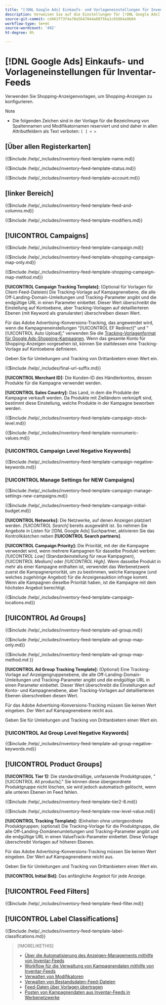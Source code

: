 ```yaml
---
title: "[!DNL Google Ads] Einkaufs- und Vorlageneinstellungen für Inventar-Feeds"
description: Verweisen Sie auf die Einstellungen für [!DNL Google Ads] Shopping-Anzeigenvorlagen für Inventar-Feeds.
source-git-commit: cd461f73f4a70a5647844a6075ba1c65d64a9b04
workflow-type: tm+mt
source-wordcount: '492'
ht-degree: 0%

---
```


# [!DNL Google Ads] Einkaufs- und Vorlageneinstellungen für Inventar-Feeds

Verwenden Sie Shopping-Anzeigenvorlagen, um Shopping-Anzeigen zu konfigurieren.

>[!NOTE]
>
>* Die folgenden Zeichen sind in der Vorlage für die Bezeichnung von Spaltennamen und Modifikatornamen reserviert und sind daher in allen Attributfeldern als Text verboten:  `[ ] < > `


## \[Über allen Registerkarten\]

<!-- **Template Name:** -->

{{$include /help/_includes/inventory-feed-template-name.md}}

<!-- **Status:** -->

{{$include /help/_includes/inventory-feed-template-status.md}}

<!-- **Account:** -->

{{$include /help/_includes/inventory-feed-template-account.md}}

## \[linker Bereich\]

<!-- **[!UICONTROL Feed &amp; Columns]:** -->

{{$include /help/_includes/inventory-feed-template-feed-and-columns.md}}

<!-- **[!UICONTROL Modifiers]:** -->

{{$include /help/_includes/inventory-feed-template-modifiers.md}}

## [!UICONTROL Campaigns]

<!-- **[!UICONTROL Campaign]:** -->

{{$include /help/_includes/inventory-feed-template-campaign.md}}

<!-- **[!UICONTROL Campaign Map Only]:** -->

{{$include /help/_includes/inventory-feed-template-shopping-campaign-map-only.md}}

<!-- **[!UICONTROL Campaign Map Method]:** -->

{{$include /help/_includes/inventory-feed-template-shopping-campaign-map-method.md}}

**[!UICONTROL Campaign Tracking Template]:** (Optional für Vorlagen für Client-Feed-Dateien) Die Tracking-Vorlage auf Kampagnenebene, die alle Off-Landing-Domain-Umleitungen und Tracking-Parameter angibt und die endgültige URL in einen Parameter einbettet. Dieser Wert überschreibt die Einstellung auf Kontoebene, aber Tracking-Vorlagen auf detaillierteren Ebenen (mit Keyword als granularster) überschreiben diesen Wert.

Für das Adobe Advertising-Konversions-Tracking, das angewendet wird, wenn die Kampagneneinstellungen &quot;[!UICONTROL EF Redirect]&quot; und &quot;[!UICONTROL Auto Upload],&quot; verwenden Sie die [Tracking-Vorlagenformat für Google Ads-Shopping-Kampagnen](/help/search-social-commerce/tracking/formats-click-tracking-google.md). Wenn das gesamte Konto für Shopping-Anzeigen vorgesehen ist, können Sie stattdessen eine Tracking-Vorlage auf Kontoebene definieren.

Geben Sie für Umleitungen und Tracking von Drittanbietern einen Wert ein.

<!-- **[!UICONTROL Campaign Final URL Suffix]:** -->

{{$include /help/_includes/final-url-suffix.md}}

**[!UICONTROL Merchant ID]:** Die Kunden-ID des Händlerkontos, dessen Produkte für die Kampagne verwendet werden.

**[!UICONTROL Sales Country]:** Das Land, in dem die Produkte der Kampagne verkauft werden. Da Produkte mit Zielländern verknüpft sind, bestimmt diese Einstellung, welche Produkte in der Kampagne beworben werden.

<!-- **[!UICONTROL Stock Level]:** -->

{{$include /help/_includes/inventory-feed-template-campaign-stock-level.md}}

<!-- **[!UICONTROL This column has non-numeric values]:** -->

{{$include /help/_includes/inventory-feed-template-nonnumeric-values.md}}

### [!UICONTROL Campaign Level Negative Keywords]

{{$include /help/_includes/inventory-feed-template-campaign-negative-keywords.md}}

### [!UICONTROL Manage Settings for NEW Campaigns]

<!-- Flag/check box **[!UICONTROL Manage Settings for NEW Campaigns]:** -->

{{$include /help/_includes/inventory-feed-template-campaign-manage-settings-new-campaigns.md}}

<!-- **[!UICONTROL Initial Budget]:** -->

{{$include /help/_includes/inventory-feed-template-campaign-initial-budget.md}}

**[!UICONTROL Networks]:** Die Netzwerke, auf denen Anzeigen platziert werden. *[!UICONTROL Search]* bereits ausgewählt ist. So nehmen Sie Angebote in Listen für [!DNL Google Ads] Suchpartner, aktivieren Sie das Kontrollkästchen neben **[!UICONTROL Search partners]**.

**[!UICONTROL Campaign Priority]:** Die Priorität, mit der die Kampagne verwendet wird, wenn mehrere Kampagnen für dasselbe Produkt werben: *[!UICONTROL Low]* (Standardeinstellung für neue Kampagnen), *[!UICONTROL Medium]* oder *[!UICONTROL High]*. Wenn dasselbe Produkt in mehr als einer Kampagne enthalten ist, verwendet das Werbenetzwerk zuerst die Kampagnenpriorität, um zu bestimmen, welche Kampagne (und welches zugehörige Angebot) für die Anzeigenauktion infrage kommt. Wenn alle Kampagnen dieselbe Priorität haben, ist die Kampagne mit dem höchsten Angebot berechtigt.

<!-- **[!UICONTROL Locations]:** -->

{{$include /help/_includes/inventory-feed-template-campaign-locations.md}}

## [!UICONTROL Ad Groups]

<!-- **[!UICONTROL Ad Group]:** -->

{{$include /help/_includes/inventory-feed-template-ad-group.md}}

<!-- **[!UICONTROL Map Only]:** -->

{{$include /help/_includes/inventory-feed-template-ad-group-map-only.md}}

<!-- **[!UICONTROL Map Method]:** -->

{{$include /help/_includes/inventory-feed-template-ad-group-map-method.md }}

**[!UICONTROL Ad Group Tracking Template]:** (Optional) Eine Tracking-Vorlage auf Anzeigengruppenebene, die alle Off-Landing-Domain-Umleitungen und Tracking-Parameter angibt und die endgültige URL in einen Parameter einbettet. Dieser Wert überschreibt die Einstellungen auf Konto- und Kampagnenebene, aber Tracking-Vorlagen auf detaillierteren Ebenen überschreiben diesen Wert.

Für das Adobe Advertising-Konversions-Tracking müssen Sie keinen Wert eingeben. Der Wert auf Kampagnenebene reicht aus.

Geben Sie für Umleitungen und Tracking von Drittanbietern einen Wert ein.

### [!UICONTROL Ad Group Level Negative Keywords]

{{$include /help/_includes/inventory-feed-template-ad-group-negative-keywords.md}}

## [!UICONTROL Product Groups]

**[!UICONTROL Tier 1]:** Die standardmäßige, umfassende Produktgruppe, &quot;[!UICONTROL All products].&quot; Sie können diese übergeordnete Produktgruppe nicht löschen, sie wird jedoch automatisch gelöscht, wenn alle unteren Ebenen im Feed fehlen.

<!-- **[!UICONTROL Tier 2 - Tier 8]:** -->

{{$include /help/_includes/inventory-feed-template-tier2-8.md}}

<!-- **[!UICONTROL Row Level Value]:** -->

{{$include /help/_includes/inventory-feed-template-row-level-value.md}}

**[!UICONTROL Tracking Template]:** (Einheiten ohne untergeordnete Produktgruppen; (optional) Die Tracking-Vorlage für die Produktgruppe, die alle Off-Landing-Domänenumleitungen und Tracking-Parameter angibt und die endgültige URL in einen ValueTrack-Parameter einbettet. Diese Vorlage überschreibt Vorlagen auf höheren Ebenen.

Für das Adobe Advertising-Konversions-Tracking müssen Sie keinen Wert eingeben. Der Wert auf Kampagnenebene reicht aus.

Geben Sie für Umleitungen und Tracking von Drittanbietern einen Wert ein.

**[!UICONTROL Initial Bid]:** Das anfängliche Angebot für jede Anzeige.

## [!UICONTROL Feed Filters]

<!-- **\[Feed Filter\]:** -->

{{$include /help/_includes/inventory-feed-template-feed-filter.md}}

## [!UICONTROL Label Classifications]

<!-- **\[Component\] [!UICONTROL Label Classifications] &gt; `[Label Classification and Value`]:** -->

{{$include /help/_includes/inventory-feed-template-label-classifications.md}}

>[!MORELIKETHIS]
>
>* [Über die Automatisierung des Anzeigen-Managements mithilfe von Inventar-Feeds](../inventory-feeds-about.md)
>* [Workflow für die Verwaltung von Kampagnendaten mithilfe von Inventar-Feeds](../inventory-feeds-workflow.md)
>* [Verwalten von Modifikatoren](../modifiers-manage.md)
>* [Verwalten von Bestandsdaten-Feed-Dateien](/help/search-social-commerce/campaign-management/inventory-feeds/feed-files-manage.md)
>* [Feed-Daten über Vorlagen übertragen](../feed-data-propagate.md)
>* [Posten von Kampagnendaten aus Inventar-Feeds in Werbenetzwerke](../propagated-data-post.md)

